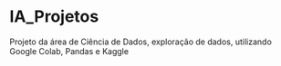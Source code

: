 # IA_Projetos
Projeto da área de Ciência de Dados, exploração de dados, utilizando Google Colab, Pandas e Kaggle
